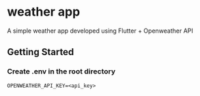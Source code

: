 # weather app

A simple weather app developed using Flutter + Openweather API

## Getting Started

### Create .env in the root directory

```
OPENWEATHER_API_KEY=<api_key>
```